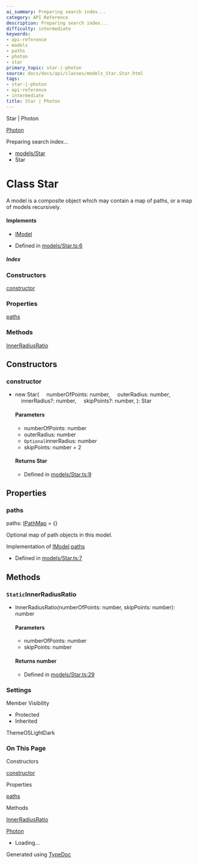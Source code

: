 ```yaml
---
ai_summary: Preparing search index...
category: API Reference
description: Preparing search index...
difficulty: intermediate
keywords:
- api-reference
- models
- paths
- photon
- star
primary_topic: star-|-photon
source: docs/docs/api/classes/models_Star.Star.html
tags:
- star-|-photon
- api-reference
- intermediate
title: Star | Photon
---
```

Star | Photon

[Photon](../index.md)




Preparing search index...

* [models/Star](../modules/models_Star.md)
* Star

# Class Star

A model is a composite object which may contain a map of paths, or a map of models recursively.

#### Implements

* [IModel](../interfaces/core_schema.IModel.md)

* Defined in [models/Star.ts:6](https://github.com/mwhite454/photon/blob/main/packages/photon/src/models/Star.ts#L6)

##### Index

### Constructors

[constructor](#constructor)

### Properties

[paths](#paths)

### Methods

[InnerRadiusRatio](#innerradiusratio)

## Constructors

### constructor

* new Star(
      numberOfPoints: number,
      outerRadius: number,
      innerRadius?: number,
      skipPoints?: number,
  ): Star

  #### Parameters

  + numberOfPoints: number
  + outerRadius: number
  + `Optional`innerRadius: number
  + skipPoints: number = 2

  #### Returns Star

  + Defined in [models/Star.ts:9](https://github.com/mwhite454/photon/blob/main/packages/photon/src/models/Star.ts#L9)

## Properties

### paths

paths: [IPathMap](../interfaces/core_schema.IPathMap.md) = {}

Optional map of path objects in this model.

Implementation of [IModel](../interfaces/core_schema.IModel.md).[paths](../interfaces/core_schema.IModel.md#paths)

* Defined in [models/Star.ts:7](https://github.com/mwhite454/photon/blob/main/packages/photon/src/models/Star.ts#L7)

## Methods

### `Static`InnerRadiusRatio

* InnerRadiusRatio(numberOfPoints: number, skipPoints: number): number

  #### Parameters

  + numberOfPoints: number
  + skipPoints: number

  #### Returns number

  + Defined in [models/Star.ts:29](https://github.com/mwhite454/photon/blob/main/packages/photon/src/models/Star.ts#L29)

### Settings

Member Visibility

* Protected
* Inherited

ThemeOSLightDark

### On This Page

Constructors

[constructor](#constructor)

Properties

[paths](#paths)

Methods

[InnerRadiusRatio](#innerradiusratio)

[Photon](../index.md)

* Loading...

Generated using [TypeDoc](https://typedoc.org/)
